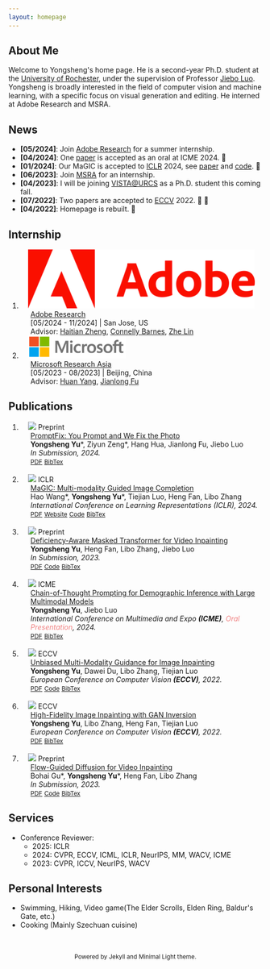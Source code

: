 ```yaml
---
layout: homepage
---
```


## About Me

Welcome to Yongsheng's home page. He is a second-year Ph.D. student at the [University of Rochester](https://www.cs.rochester.edu/), under the supervision of Professor [Jiebo Luo](https://www.cs.rochester.edu/u/jluo/). Yongsheng is broadly interested in the field of computer vision and machine learning, with a specific focus on visual generation and editing. He interned at Adobe Research and MSRA.


## News

- **[05/2024]**: Join [Adobe Research](https://research.adobe.com) for a summer internship.
- **[04/2024]**: One <a href="https://arxiv.org/pdf/2405.15687">paper</a> is accepted as an oral at ICME 2024. &#127880;
- **[01/2024]**: Our MaGIC is accepted to [ICLR](https://iclr.cc/) 2024, see [paper](https://arxiv.org/abs/2305.11818) and [code](https://github.com/yeates/MaGIC). &#127880;
- **[06/2023]**: Join [MSRA](https://www.microsoft.com/en-us/research/lab/microsoft-research-asia/) for an internship.
- **[04/2023]**: I will be joining [VISTA@URCS](https://www.cs.rochester.edu/u/jluo/) as a Ph.D. student this coming fall.
- **[07/2022]**: Two papers are accepted to [ECCV](https://eccv2022.ecva.net/) 2022. &#127880; &#127880;
- **[04/2022]**: Homepage is rebuilt. &#128509;


## Internship

<div class="publications">
<ol class="bibliography">


<li>
<div class="pub-row">
  <div style="position: relative;padding-right: 15px;padding-left: 15px;">
    <img src="./assets/img/adobe-logo.png" class="logo">
  </div>
  <div id="internship-adobe-24" class="col-sm-9" style="position: relative;width: 100%;padding-right: 15px;padding-left: 20px;">
      <div class="title"><a href="https://research.adobe.com/">Adobe Research</a></div>
      <div class="author">[05/2024 - 11/2024] | San Jose, US</div>
      <div class="author">Advisor: <a href="https://scholar.google.com/citations?user=hLG8AmwAAAAJ&hl=en">Haitian Zheng</a>, <a href="https://scholar.google.com/citations?user=NINFXC0AAAAJ&hl=en">Connelly Barnes</a>, <a href="https://scholar.google.com/citations?hl=en&user=R0bnqaAAAAAJ">Zhe Lin</a></div>
  </div>
</div>
</li>


<li>
<div class="pub-row">
  <div style="position: relative;padding-right: 15px;padding-left: 15px;">
    <img src="./assets/img/microsoft-logo.png" class="logo" style="height: 45px">
  </div>
  <div id="internship-msra" class="col-sm-9" style="position: relative;width: 100%;padding-right: 15px;padding-left: 20px;">
      <div class="title"><a href="https://www.microsoft.com/en-us/research/lab/microsoft-research-asia/">Microsoft Research Asia</a></div>
      <div class="author">[05/2023 - 08/2023] | Beijing, China</div>
      <div class="author">Advisor: <a href="https://scholar.google.com/citations?user=O8NTlooAAAAJ&hl=en">Huan Yang</a>, <a href="https://scholar.google.com/citations?user=-WqSwu8AAAAJ&hl=en">Jianlong Fu</a></div>
  </div>
</div>
</li>


</ol>
</div>

## Publications

<div class="publications">
<ol class="bibliography">

<li>
<div class="pub-row">
  <div class="col-sm-3 abbr" style="position: relative;padding-right: 15px;padding-left: 15px;">
    <img src="https://s2.loli.net/2024/06/02/PwcAdUljJRyDFbp.png" class="teaser img-fluid z-depth-1">
            <abbr class="badge">Preprint</abbr>
  </div>
  <div id="yu24promptfix" class="col-sm-9" style="position: relative;width: 100%;padding-right: 15px;padding-left: 20px;">
      <div class="title"><a href="https://arxiv.org/abs/2405.16785">PromptFix: You Prompt and We Fix the Photo</a></div>
      <div class="author"><strong>Yongsheng Yu</strong>*, Ziyun Zeng*, Hang Hua, Jianlong Fu, Jiebo Luo</div>
      <div class="periodical"><em>In Submission, 2024.</em>
      </div>
    <div class="links">
      <a href="https://arxiv.org/pdf/2405.16785" class="btn btn-sm z-depth-0" role="button" target="_blank" style="font-size:12px;">PDF</a>
      <!-- <a href="https://github.com/yeates/DMT" class="btn btn-sm z-depth-0" role="button" target="_blank" style="font-size:12px;">Code</a> -->
      <a href="https://scholar.google.com/scholar?hl=en&as_sdt=0%2C5&q=PromptFix%3A+You+Prompt+and+We+Fix+the+Photo&btnG=#d=gs_cit&t=1717276171483&u=%2Fscholar%3Fq%3Dinfo%3AmjbIp5vw_zcJ%3Ascholar.google.com%2F%26output%3Dcite%26scirp%3D0%26hl%3Den" class="btn btn-sm z-depth-0" role="button" target="_blank" style="font-size:12px;">BibTex</a>
    </div>
  </div>
</div>
</li>

<br>


<li>
<div class="pub-row">
  <div class="col-sm-3 abbr" style="position: relative;padding-right: 15px;padding-left: 15px;">
    <img src="https://s2.loli.net/2023/11/25/V91f7PYqSwoaJmK.png" class="teaser img-fluid z-depth-1">
            <abbr class="badge">ICLR</abbr>
  </div>
  <div id="yu22unbiased" class="col-sm-9" style="position: relative;width: 100%;padding-right: 15px;padding-left: 20px;">
      <div class="title"><a href="https://arxiv.org/abs/2305.11818">MaGIC: Multi-modality Guided Image Completion</a></div>
      <div class="author">Hao Wang*, <strong>Yongsheng Yu</strong>*, Tiejian Luo, Heng Fan, Libo Zhang</div>
      <div class="periodical"><em>International Conference on Learning Representations (ICLR), 2024.</em>
      </div>
    <div class="links">
      <a href="https://arxiv.org/pdf/2305.11818.pdf" class="btn btn-sm z-depth-0" role="button" target="_blank" style="font-size:12px;">PDF</a>
      <a href="https://yeates.github.io/MaGIC-Page" class="btn btn-sm z-depth-0" role="button" target="_blank" style="font-size:12px;">Website</a>
      <a href="https://github.com/yeates/MaGIC" class="btn btn-sm z-depth-0" role="button" target="_blank" style="font-size:12px;">Code</a>
      <a href="https://dblp.uni-trier.de/rec/journals/corr/abs-2305-11818.html?view=bibtex" class="btn btn-sm z-depth-0" role="button" target="_blank" style="font-size:12px;">BibTex</a>
    </div>
  </div>
</div>
</li>

<br>


<li>
<div class="pub-row">
  <div class="col-sm-3 abbr" style="position: relative;padding-right: 15px;padding-left: 15px;">
    <img src="https://s2.loli.net/2023/11/25/eiIWXha2vrsfVyk.gif" class="teaser img-fluid z-depth-1">
            <abbr class="badge">Preprint</abbr>
  </div>
  <div id="yu22unbiased" class="col-sm-9" style="position: relative;width: 100%;padding-right: 15px;padding-left: 20px;">
      <div class="title"><a href="https://arxiv.org/abs/2307.08629">Deficiency-Aware Masked Transformer for Video Inpainting</a></div>
      <div class="author"><strong>Yongsheng Yu</strong>, Heng Fan, Libo Zhang, Jiebo Luo</div>
      <div class="periodical"><em>In Submission, 2023.</em>
      </div>
    <div class="links">
      <a href="https://arxiv.org/pdf/2307.08629.pdf" class="btn btn-sm z-depth-0" role="button" target="_blank" style="font-size:12px;">PDF</a>
      <a href="https://github.com/yeates/DMT" class="btn btn-sm z-depth-0" role="button" target="_blank" style="font-size:12px;">Code</a>
      <a href="https://dblp.uni-trier.de/rec/journals/corr/abs-2307-08629.html?view=bibtex" class="btn btn-sm z-depth-0" role="button" target="_blank" style="font-size:12px;">BibTex</a>
    </div>
  </div>
</div>
</li>


<br>

<li>
<div class="pub-row">
  <div class="col-sm-3 abbr" style="position: relative;padding-right: 15px;padding-left: 15px;">
    <img src="https://s2.loli.net/2024/07/23/TXJhvWRS5xBo29L.jpg" class="teaser img-fluid z-depth-1">
            <abbr class="badge">ICME</abbr>
  </div>
  <div id="yu24demographic" class="col-sm-9" style="position: relative;width: 100%;padding-right: 15px;padding-left: 20px;">
      <div class="title"><a href="https://arxiv.org/pdf/2405.15687">Chain-of-Thought Prompting for Demographic Inference with Large Multimodal Models</a></div>
      <div class="author"><strong>Yongsheng Yu</strong>, Jiebo Luo</div>
      <div class="periodical"><em>International Conference on Multimedia and Expo <strong>(ICME)</strong>, <span style="color: lightcoral;">Oral Presentation</span>, 2024.</em>
      </div>
    <div class="links">
      <a href="https://arxiv.org/pdf/2405.15687" class="btn btn-sm z-depth-0" role="button" target="_blank" style="font-size:12px;">PDF</a>
      <a href="https://dblp.uni-trier.de/rec/journals/corr/abs-2405-15687.html?view=bibtex" class="btn btn-sm z-depth-0" role="button" target="_blank" style="font-size:12px;">BibTex</a>
    </div>
  </div>
</div>
</li>

<br>

<li>
<div class="pub-row">
  <div class="col-sm-3 abbr" style="position: relative;padding-right: 15px;padding-left: 15px;">
    <img src="https://s2.loli.net/2022/07/26/P87oHlKk1tNDxrG.png" class="teaser img-fluid z-depth-1">
            <abbr class="badge">ECCV</abbr>
  </div>
  <div id="yu22unbiased" class="col-sm-9" style="position: relative;width: 100%;padding-right: 15px;padding-left: 20px;">
      <div class="title"><a href="https://arxiv.org/abs/2208.11844">Unbiased Multi-Modality Guidance for Image Inpainting</a></div>
      <div class="author"><strong>Yongsheng Yu</strong>, Dawei Du, Libo Zhang, Tiejian Luo</div>
      <div class="periodical"><em>European Conference on Computer Vision <strong>(ECCV)</strong>, 2022.</em>
      </div>
    <div class="links">
      <a href="https://arxiv.org/abs/2208.11844" class="btn btn-sm z-depth-0" role="button" target="_blank" style="font-size:12px;">PDF</a>
      <a href="https://github.com/yeates/MMT" class="btn btn-sm z-depth-0" role="button" target="_blank" style="font-size:12px;">Code</a>
      <a href="https://dblp.uni-trier.de/rec/conf/eccv/YuDZL22.html?view=bibtex" class="btn btn-sm z-depth-0" role="button" target="_blank" style="font-size:12px;">BibTex</a>
    </div>
  </div>
</div>
</li>

<br>

<li>
<div class="pub-row">
  <div class="col-sm-3 abbr" style="position: relative;padding-right: 15px;padding-left: 15px;">
    <img src="https://s2.loli.net/2022/07/26/Ppk4TmYCqyvf7Zl.png" class="teaser img-fluid z-depth-1">
            <abbr class="badge">ECCV</abbr>
  </div>
  <div id="yu22high" class="col-sm-9" style="position: relative;width: 100%;padding-right: 15px;padding-left: 20px;">
      <div class="title"><a href="https://arxiv.org/abs/2208.11850">High-Fidelity Image Inpainting with GAN Inversion</a></div>
      <div class="author"><strong>Yongsheng Yu</strong>, Libo Zhang, Heng Fan, Tiejian Luo</div>
      <div class="periodical"><em>European Conference on Computer Vision <strong>(ECCV)</strong>, 2022.</em>
      </div>
    <div class="links">
      <a href="https://arxiv.org/abs/2208.11850" class="btn btn-sm z-depth-0" role="button" target="_blank" style="font-size:12px;">PDF</a>
      <a href="https://dblp.uni-trier.de/rec/conf/eccv/YuZFL22.html?view=bibtex" class="btn btn-sm z-depth-0" role="button" target="_blank" style="font-size:12px;">BibTex</a>
    </div>
  </div>
</div>
</li>


<br>

<li>
<div class="pub-row">
  <div class="col-sm-3 abbr" style="position: relative;padding-right: 15px;padding-left: 15px;">
    <img src="https://s2.loli.net/2023/11/25/tl9j7TVDHxkKSRf.png" class="teaser img-fluid z-depth-1">
            <abbr class="badge">Preprint</abbr>
  </div>
  <div id="gu23flow" class="col-sm-9" style="position: relative;width: 100%;padding-right: 15px;padding-left: 20px;">
      <div class="title"><a href="https://arxiv.org/pdf/2311.15368.pdf">Flow-Guided Diffusion for Video Inpainting</a></div>
      <div class="author">Bohai Gu*, <strong>Yongsheng Yu</strong>*, Heng Fan, Libo Zhang</div>
      <div class="periodical"><em>In Submission, 2023.</em>
      </div>
    <div class="links">
      <a href="https://arxiv.org/pdf/2311.15368.pdf" class="btn btn-sm z-depth-0" role="button" target="_blank" style="font-size:12px;">PDF</a>
      <a href="https://github.com/NevSNev/FGDVI" class="btn btn-sm z-depth-0" role="button" target="_blank" style="font-size:12px;">Code</a>
      <a href="/" class="btn btn-sm z-depth-0" role="button" target="_blank" style="font-size:12px;">BibTex</a>
    </div>
  </div>
</div>
</li>


</ol>
</div>

## Services

- Conference Reviewer: 
  - 2025: ICLR
  - 2024: CVPR, ECCV, ICML, ICLR, NeurIPS, MM, WACV, ICME
  - 2023: CVPR, ICCV, NeurIPS, WACV


## Personal Interests
- Swimming, Hiking, Video game(The Elder Scrolls, Elden Ring, Baldur's Gate, etc.)
- Cooking (Mainly Szechuan cuisine)

<!-- 
## Awards

- 3rd Place, Tencent Honor of Kings Multi-Agent Reinforcement Learning Competition, 2021.
- Outstanding Undergraduate Award, China Computer Federation, 2018. -->
<!-- - [Outstanding Undergraduate Award](https://www.ccf.org.cn/Awards/Awardds/2018-07-31/650741.shtml), China Computer Federation, 2018. -->
<!-- - Bronze Award, The ACM-ICPC Asia Reginal Contest, 2017.
- 380/500 (Top 1.54%), CCF (China Computer Federation) CSP (Certified Software Professional), 2017. -->

<br>

<script type='text/javascript' id='clustrmaps' src='//cdn.clustrmaps.com/map_v2.js?cl=080808&w=250&t=n&d=RoDpcfB2vG1lN_1So1H7EOpCNMohRUZg7CEirev-baw&co=ffffff&ct=808080&cmo=3acc3a&cmn=ff5353'></script>

<p style="text-align: center"><small>Powered by Jekyll and Minimal Light theme.</small></p>
